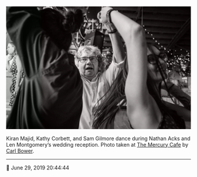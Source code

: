 ![Kiran Majid, Kathy Corbett, and Sam Gilmore dance](assets/3108669e6f6c255deb4a94726d03c9c8.webp)

Kiran Majid, Kathy Corbett, and Sam Gilmore dance during Nathan Acks and Len Montgomery’s wedding reception. Photo taken at [The Mercury Cafe](http://mercurycafe.com/) by [Carl Bower](http://carlbowerphotos.com/).

- - - -

<span aria-hidden="true">📅</span> June 29, 2019 20:44:44
